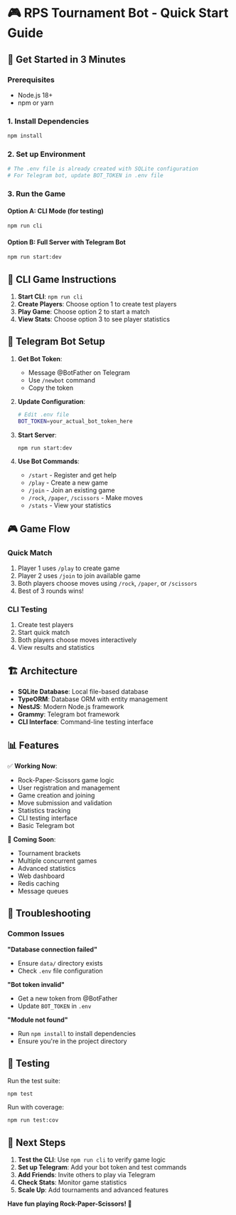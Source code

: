 # 🎮 RPS Tournament Bot - Quick Start Guide

## 🚀 Get Started in 3 Minutes

### Prerequisites
- Node.js 18+
- npm or yarn

### 1. Install Dependencies
```bash
npm install
```

### 2. Set up Environment
```bash
# The .env file is already created with SQLite configuration
# For Telegram bot, update BOT_TOKEN in .env file
```

### 3. Run the Game

#### Option A: CLI Mode (for testing)
```bash
npm run cli
```

#### Option B: Full Server with Telegram Bot
```bash
npm run start:dev
```

## 🎯 CLI Game Instructions

1. **Start CLI**: `npm run cli`
2. **Create Players**: Choose option 1 to create test players
3. **Play Game**: Choose option 2 to start a match
4. **View Stats**: Choose option 3 to see player statistics

## 🤖 Telegram Bot Setup

1. **Get Bot Token**:
   - Message @BotFather on Telegram
   - Use `/newbot` command
   - Copy the token

2. **Update Configuration**:
   ```bash
   # Edit .env file
   BOT_TOKEN=your_actual_bot_token_here
   ```

3. **Start Server**:
   ```bash
   npm run start:dev
   ```

4. **Use Bot Commands**:
   - `/start` - Register and get help
   - `/play` - Create a new game
   - `/join` - Join an existing game
   - `/rock`, `/paper`, `/scissors` - Make moves
   - `/stats` - View your statistics

## 🎮 Game Flow

### Quick Match
1. Player 1 uses `/play` to create game
2. Player 2 uses `/join` to join available game
3. Both players choose moves using `/rock`, `/paper`, or `/scissors`
4. Best of 3 rounds wins!

### CLI Testing
1. Create test players
2. Start quick match
3. Both players choose moves interactively
4. View results and statistics

## 🏗️ Architecture

- **SQLite Database**: Local file-based database
- **TypeORM**: Database ORM with entity management
- **NestJS**: Modern Node.js framework
- **Grammy**: Telegram bot framework
- **CLI Interface**: Command-line testing interface

## 📊 Features

✅ **Working Now**:
- Rock-Paper-Scissors game logic
- User registration and management
- Game creation and joining
- Move submission and validation
- Statistics tracking
- CLI testing interface
- Basic Telegram bot

🔄 **Coming Soon**:
- Tournament brackets
- Multiple concurrent games
- Advanced statistics
- Web dashboard
- Redis caching
- Message queues

## 🐛 Troubleshooting

### Common Issues

**"Database connection failed"**
- Ensure `data/` directory exists
- Check `.env` file configuration

**"Bot token invalid"**
- Get a new token from @BotFather
- Update `BOT_TOKEN` in `.env`

**"Module not found"**
- Run `npm install` to install dependencies
- Ensure you're in the project directory

## 🧪 Testing

Run the test suite:
```bash
npm test
```

Run with coverage:
```bash
npm run test:cov
```

## 📝 Next Steps

1. **Test the CLI**: Use `npm run cli` to verify game logic
2. **Set up Telegram**: Add your bot token and test commands
3. **Add Friends**: Invite others to play via Telegram
4. **Check Stats**: Monitor game statistics
5. **Scale Up**: Add tournaments and advanced features

**Have fun playing Rock-Paper-Scissors! 🎉**